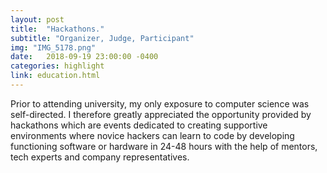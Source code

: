```yaml
---
layout: post
title:  "Hackathons."
subtitle: "Organizer, Judge, Participant"
img: "IMG_5178.png"
date:   2018-09-19 23:00:00 -0400
categories: highlight
link: education.html
---
```


<p>Prior to attending university, my only exposure to computer science was self-directed. I therefore greatly appreciated the opportunity provided by hackathons which are events dedicated to creating supportive environments where novice hackers can learn to code by developing functioning software or hardware in 24-48 hours with the help of mentors, tech experts and company representatives.
</p>
